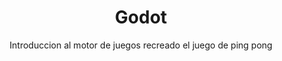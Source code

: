  <div align="center">
   
  # Godot 
  

Introduccion al motor de juegos recreado el juego de ping pong


 </div>
